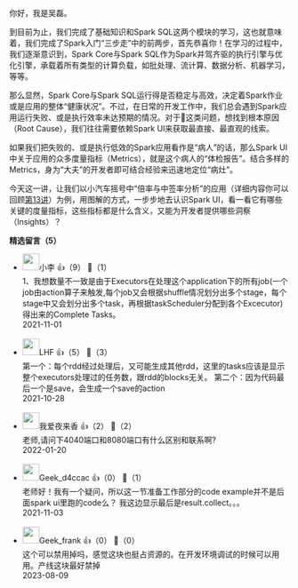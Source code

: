 你好，我是吴磊。

到目前为止，我们完成了基础知识和Spark SQL这两个模块的学习，这也就意味着，我们完成了Spark入门“三步走”中的前两步，首先恭喜你！在学习的过程中，我们逐渐意识到，Spark Core与Spark SQL作为Spark并驾齐驱的执行引擎与优化引擎，承载着所有类型的计算负载，如批处理、流计算、数据分析、机器学习，等等。

那么显然，Spark Core与Spark SQL运行得是否稳定与高效，决定着Spark作业或是应用的整体“健康状况”。不过，在日常的开发工作中，我们总会遇到Spark应用运行失败、或是执行效率未达预期的情况。对于这类问题，想找到根本原因（Root Cause），我们往往需要依赖Spark UI来获取最直接、最直观的线索。

如果我们把失败的、或是执行低效的Spark应用看作是“病人”的话，那么Spark UI中关于应用的众多度量指标（Metrics），就是这个病人的“体检报告”。结合多样的Metrics，身为“大夫”的开发者即可结合经验来迅速地定位“病灶”。

今天这一讲，让我们以小汽车摇号中“倍率与中签率分析”的应用（详细内容你可以回顾[第13讲](https://time.geekbang.org/column/article/374776)）为例，用图解的方式，一步步地去认识Spark UI，看一看它有哪些关键的度量指标，这些指标都是什么含义，又能为开发者提供哪些洞察（Insights）？
<div><strong>精选留言（5）</strong></div><ul>
<li><img src="https://thirdwx.qlogo.cn/mmopen/vi_32/iaQgtbE98VGIVIyribdo6dgLOnaNoe7ZdUuPr60ibsduibscrzQCTzdW2AfL9nxwe8YlSK75gOnK3YbAJKTaFPxibdg/132" width="30px"><span>小李</span> 👍（9） 💬（1）<div>1、我想数量不一致是由于Executors在处理这个application下的所有job(一个job由action算子来触发,每个job又会根据shuffle情况划分出多个stage，每个stage中又会划分出多个task，再根据taskScheduler分配到各个Excecutor)得出来的Complete Tasks。
</div>2021-11-01</li><br/><li><img src="https://static001.geekbang.org/account/avatar/00/2a/2c/0a/779abf52.jpg" width="30px"><span>LHF</span> 👍（5） 💬（3）<div>第一个：每个rdd经过处理后，又可能生成其他rdd，这里的tasks应该是显示整个executors处理过的任务数，跟rdd的blocks无关。
第二个：因为代码最后一个是save，会生成一个save的action</div>2021-10-28</li><br/><li><img src="https://static001.geekbang.org/account/avatar/00/27/d3/0a/92640aae.jpg" width="30px"><span>我爱夜来香</span> 👍（2） 💬（2）<div>老师,请问下4040端口和8080端口有什么区别和联系啊?</div>2022-01-20</li><br/><li><img src="https://thirdwx.qlogo.cn/mmopen/vi_32/Q3auHgzwzM4gIlRyVTOlTP8p1ucUN7Ahf2XMAicFpOHfk2UcrxEFm8GKIyCKGxd0PgBU0tMKwfPia8Ulk6rYBHVw/132" width="30px"><span>Geek_d4ccac</span> 👍（0） 💬（1）<div>老师好！我有一个疑问，所以这一节准备工作部分的code example并不是后面spark ui里跑的code么？ 我这边显示最后是result.collect。。。</div>2021-11-03</li><br/><li><img src="https://thirdwx.qlogo.cn/mmopen/vi_32/DYAIOgq83erG6I79WlHDjs51JOff9GBibD4Fh2PhITQMvmh2aTUVzH2BKia1tFLLoQr7VFeZddywwRoZlVUyhDDQ/132" width="30px"><span>Geek_frank</span> 👍（0） 💬（0）<div>这个可以禁用掉吗，感觉这块也挺占资源的。在开发环境调试的时候可以用用。产线这块最好禁掉</div>2023-08-09</li><br/>
</ul>